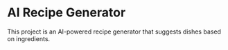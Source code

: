 # AI Recipe Generator
This project is an AI-powered recipe generator that suggests dishes based on ingredients.
